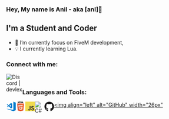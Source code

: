 ### Hey, My name is Anil - aka [anl]👋

## I'm a Student and Coder
- 🔭 I’m currently focus on FiveM development,
- 💡 I currently learning Lua.
### Connect with me:
<a href="discord.gg/eliterp" rel="nofollow"><img align="left" alt="Discord | devlex" width="44px" src="https://camo.githubusercontent.com/f8918c6e062fb76915fe881ad39d084f09a8f526/68747470733a2f2f692e6962622e636f2f59744e684231562f69636f6e73382d646973636f72642d6e65772d6c6f676f2d34382e706e67" style="max-width:100%;"></a>
<br>
### Languages and Tools:
<a target="_blank" rel="noopener noreferrer" href="https://raw.githubusercontent.com/github/explore/80688e429a7d4ef2fca1e82350fe8e3517d3494d/topics/visual-studio-code/visual-studio-code.png"><img align="left" alt="Visual Studio Code" width="26px" src="https://raw.githubusercontent.com/github/explore/80688e429a7d4ef2fca1e82350fe8e3517d3494d/topics/visual-studio-code/visual-studio-code.png" style="max-width:100%;"></a> 
<a target="_blank" rel="noopener noreferrer" href="https://raw.githubusercontent.com/github/explore/80688e429a7d4ef2fca1e82350fe8e3517d3494d/topics/css/css.png"><img align="left" alt="HTML" width="26px" src="https://raw.githubusercontent.com/github/explore/80688e429a7d4ef2fca1e82350fe8e3517d3494d/topics/html/html.png" style="max-width:100%;"></a> <a target="_blank" rel="noopener noreferrer" href="https://raw.githubusercontent.com/github/explore/80688e429a7d4ef2fca1e82350fe8e3517d3494d/topics/css/css.png"><img align="left" alt="GitHub" width="26px"
<a target="_blank" rel="noopener noreferrer" href="https://raw.githubusercontent.com/github/explore/80688e429a7d4ef2fca1e82350fe8e3517d3494d/topics/javascript/javascript.png"><img align="left" alt="JavaScript" width="26px" src="https://raw.githubusercontent.com/github/explore/80688e429a7d4ef2fca1e82350fe8e3517d3494d/topics/javascript/javascript.png" style="max-width:100%;"></a> 
<a target="_blank" rel="noopener noreferrer" href="https://devicons.github.io/devicon/devicon.git/icons/csharp/csharp-original.svg"><img align="left" alt="C#" width="26px" src="https://devicons.github.io/devicon/devicon.git/icons/csharp/csharp-original.svg" style="max-width:100%;"></a>
<a target="_blank" rel="noopener noreferrer" href="https://raw.githubusercontent.com/github/explore/78df643247d429f6cc873026c0622819ad797942/topics/github/github.png"><img align="left" alt="GitHub" width="26px" src="https://raw.githubusercontent.com/github/explore/78df643247d429f6cc873026c0622819ad797942/topics/github/github.png" style="max-width:100%;"></a> 
